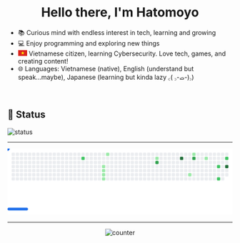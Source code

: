 <h1 align="center">Hello there, I'm Hatomoyo</h1>


- 📚 Curious mind with endless interest in tech, learning and growing
- 💻 Enjoy programming and exploring new things   
- <img src="https://raw.githubusercontent.com/hampusborgos/country-flags/main/svg/vn.svg" width="20"/> Vietnamese citizen, learning Cybersecurity. Love tech, games, and creating content!
- 🌐 Languages: Vietnamese (native), English (understand but speak...maybe), Japanese (learning but kinda lazy ‎꜀( ꜆-ࡇ-)꜆)

<br>
<h2 style="border: none;">🌙 Status</h2>
<img src="https://img.shields.io/badge/🟡%20Away-Mode-yellow?style=for-the-badge&labelColor=2d2d2d" alt="status"/>


---
<picture>
  <source media="(prefers-color-scheme: dark)" srcset="images/breakout-dark.svg" />
  <source media="(prefers-color-scheme: light)" srcset="images/breakout-light.svg" />
  <img alt="Breakout Game" src="images/breakout-light.svg" />
</picture>


---
<p align="center">
  <img src="https://count.getloli.com/get/@Hatomoyo2721?theme=rule34" alt="counter" />
</p>
